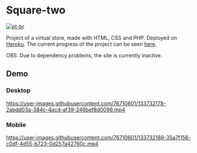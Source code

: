 # Square-two
[![pt-br](https://img.shields.io/badge/lang-pt--br-green.svg)](https://github.com/rafomiya/square-two/blob/main/README.pt-br.md)

Project of a virtual store, made with HTML, CSS and PHP. Deployed on [Heroku](https://www.heroku.com/).
The current progress of the project can be seen [here](https://square-two.herokuapp.com/).

OBS: Due to dependency problems, the site is currently inactive.

## Demo

### Desktop

https://user-images.githubusercontent.com/76710601/133732178-2abdd03a-384c-4acd-af39-246bef8d0099.mp4

### Mobile

https://user-images.githubusercontent.com/76710601/133732188-35a7f156-c0df-4d55-b723-0d257a42760c.mp4